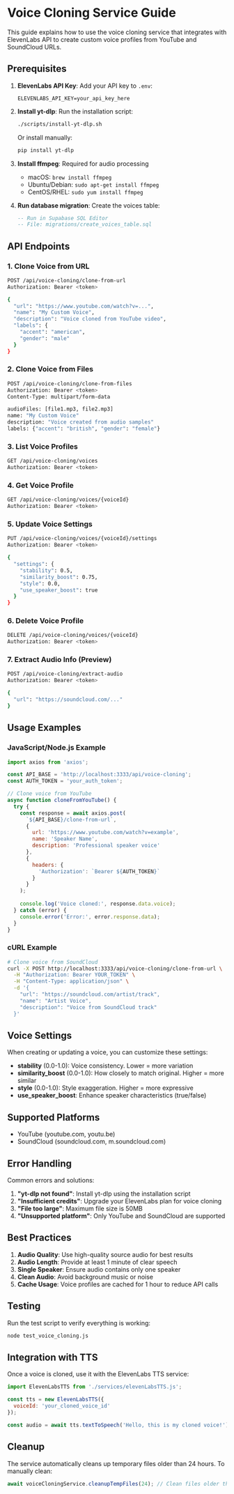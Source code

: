 # Voice Cloning Service Guide

This guide explains how to use the voice cloning service that integrates with ElevenLabs API to create custom voice profiles from YouTube and SoundCloud URLs.

## Prerequisites

1. **ElevenLabs API Key**: Add your API key to `.env`:
   ```
   ELEVENLABS_API_KEY=your_api_key_here
   ```

2. **Install yt-dlp**: Run the installation script:
   ```bash
   ./scripts/install-yt-dlp.sh
   ```
   Or install manually:
   ```bash
   pip install yt-dlp
   ```

3. **Install ffmpeg**: Required for audio processing
   - macOS: `brew install ffmpeg`
   - Ubuntu/Debian: `sudo apt-get install ffmpeg`
   - CentOS/RHEL: `sudo yum install ffmpeg`

4. **Run database migration**: Create the voices table:
   ```sql
   -- Run in Supabase SQL Editor
   -- File: migrations/create_voices_table.sql
   ```

## API Endpoints

### 1. Clone Voice from URL
```bash
POST /api/voice-cloning/clone-from-url
Authorization: Bearer <token>

{
  "url": "https://www.youtube.com/watch?v=...",
  "name": "My Custom Voice",
  "description": "Voice cloned from YouTube video",
  "labels": {
    "accent": "american",
    "gender": "male"
  }
}
```

### 2. Clone Voice from Files
```bash
POST /api/voice-cloning/clone-from-files
Authorization: Bearer <token>
Content-Type: multipart/form-data

audioFiles: [file1.mp3, file2.mp3]
name: "My Custom Voice"
description: "Voice created from audio samples"
labels: {"accent": "british", "gender": "female"}
```

### 3. List Voice Profiles
```bash
GET /api/voice-cloning/voices
Authorization: Bearer <token>
```

### 4. Get Voice Profile
```bash
GET /api/voice-cloning/voices/{voiceId}
Authorization: Bearer <token>
```

### 5. Update Voice Settings
```bash
PUT /api/voice-cloning/voices/{voiceId}/settings
Authorization: Bearer <token>

{
  "settings": {
    "stability": 0.5,
    "similarity_boost": 0.75,
    "style": 0.0,
    "use_speaker_boost": true
  }
}
```

### 6. Delete Voice Profile
```bash
DELETE /api/voice-cloning/voices/{voiceId}
Authorization: Bearer <token>
```

### 7. Extract Audio Info (Preview)
```bash
POST /api/voice-cloning/extract-audio
Authorization: Bearer <token>

{
  "url": "https://soundcloud.com/..."
}
```

## Usage Examples

### JavaScript/Node.js Example
```javascript
import axios from 'axios';

const API_BASE = 'http://localhost:3333/api/voice-cloning';
const AUTH_TOKEN = 'your_auth_token';

// Clone voice from YouTube
async function cloneFromYouTube() {
  try {
    const response = await axios.post(
      `${API_BASE}/clone-from-url`,
      {
        url: 'https://www.youtube.com/watch?v=example',
        name: 'Speaker Name',
        description: 'Professional speaker voice'
      },
      {
        headers: {
          'Authorization': `Bearer ${AUTH_TOKEN}`
        }
      }
    );
    
    console.log('Voice cloned:', response.data.voice);
  } catch (error) {
    console.error('Error:', error.response.data);
  }
}
```

### cURL Example
```bash
# Clone voice from SoundCloud
curl -X POST http://localhost:3333/api/voice-cloning/clone-from-url \
  -H "Authorization: Bearer YOUR_TOKEN" \
  -H "Content-Type: application/json" \
  -d '{
    "url": "https://soundcloud.com/artist/track",
    "name": "Artist Voice",
    "description": "Voice from SoundCloud track"
  }'
```

## Voice Settings

When creating or updating a voice, you can customize these settings:

- **stability** (0.0-1.0): Voice consistency. Lower = more variation
- **similarity_boost** (0.0-1.0): How closely to match original. Higher = more similar
- **style** (0.0-1.0): Style exaggeration. Higher = more expressive
- **use_speaker_boost**: Enhance speaker characteristics (true/false)

## Supported Platforms

- YouTube (youtube.com, youtu.be)
- SoundCloud (soundcloud.com, m.soundcloud.com)

## Error Handling

Common errors and solutions:

1. **"yt-dlp not found"**: Install yt-dlp using the installation script
2. **"Insufficient credits"**: Upgrade your ElevenLabs plan for voice cloning
3. **"File too large"**: Maximum file size is 50MB
4. **"Unsupported platform"**: Only YouTube and SoundCloud are supported

## Best Practices

1. **Audio Quality**: Use high-quality source audio for best results
2. **Audio Length**: Provide at least 1 minute of clear speech
3. **Single Speaker**: Ensure audio contains only one speaker
4. **Clean Audio**: Avoid background music or noise
5. **Cache Usage**: Voice profiles are cached for 1 hour to reduce API calls

## Testing

Run the test script to verify everything is working:

```bash
node test_voice_cloning.js
```

## Integration with TTS

Once a voice is cloned, use it with the ElevenLabs TTS service:

```javascript
import ElevenLabsTTS from './services/elevenLabsTTS.js';

const tts = new ElevenLabsTTS({
  voiceId: 'your_cloned_voice_id'
});

const audio = await tts.textToSpeech('Hello, this is my cloned voice!');
```

## Cleanup

The service automatically cleans up temporary files older than 24 hours. To manually clean:

```javascript
await voiceCloningService.cleanupTempFiles(24); // Clean files older than 24 hours
```
